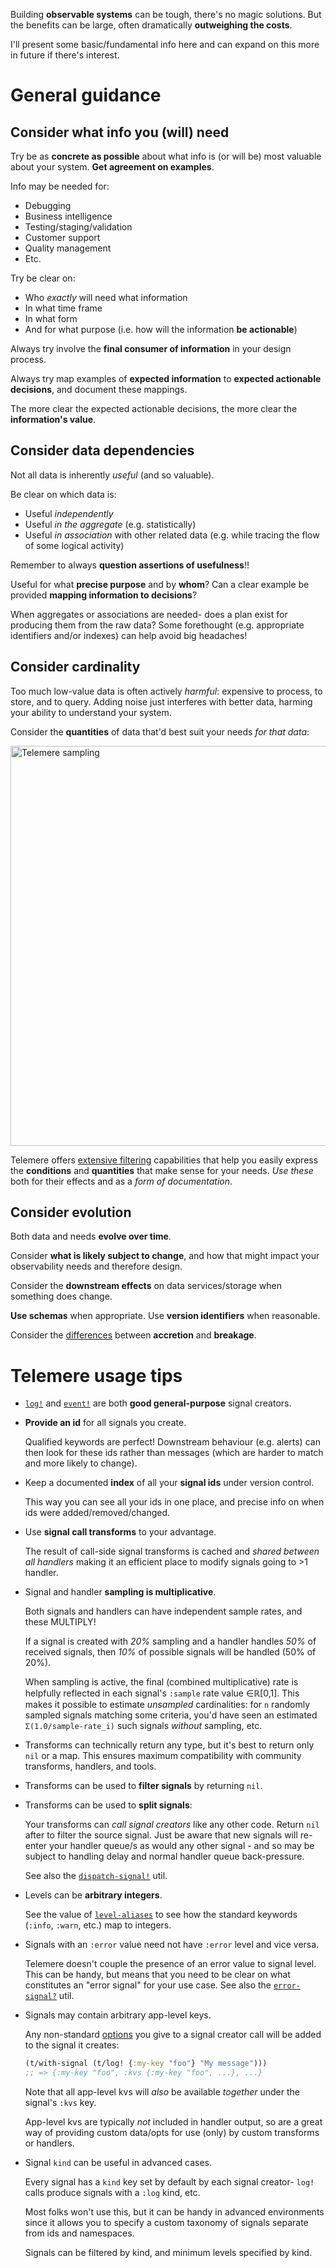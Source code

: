 Building **observable systems** can be tough, there's no magic solutions. But the benefits can be large, often dramatically **outweighing the costs**.

I'll present some basic/fundamental info here and can expand on this more in future if there's interest.

# General guidance

## Consider what info you (will) need

Try be as **concrete as possible** about what info is (or will be) most valuable about your system. **Get agreement on examples**.

Info may be needed for:

- Debugging
- Business intelligence
- Testing/staging/validation
- Customer support
- Quality management
- Etc.

Try be clear on:

- Who *exactly* will need what information
- In what time frame
- In what form
- And for what purpose (i.e. how will the information **be actionable**)

Always try involve the **final consumer of information** in your design process.

Always try map examples of **expected information** to **expected actionable decisions**, and document these mappings.

The more clear the expected actionable decisions, the more clear the **information's value**.

## Consider data dependencies

Not all data is inherently *useful* (and so valuable).

Be clear on which data is:

- Useful *independently*
- Useful *in the aggregate* (e.g. statistically)
- Useful *in association* with other related data (e.g. while tracing the flow of some logical activity)

Remember to always **question assertions of usefulness**!!

Useful for what **precise purpose** and by **whom**? Can a clear example be provided **mapping information to decisions**?

When aggregates or associations are needed- does a plan exist for producing them from the raw data? Some forethought (e.g. appropriate identifiers and/or indexes) can help avoid big headaches!

## Consider cardinality

Too much low-value data is often actively *harmful*: expensive to process, to store, and to query. Adding noise just interferes with better data, harming your ability to understand your system.

Consider the **quantities** of data that'd best suit your needs *for that data*:

<img src="https://raw.githubusercontent.com/taoensso/telemere/master/imgs/signal-sampling.svg" alt="Telemere sampling" width="640"/>

Telemere offers [extensive filtering](https://cljdoc.org/d/com.taoensso/telemere/CURRENT/api/taoensso.telemere#help:filters) capabilities that help you easily express the **conditions** and **quantities** that make sense for your needs. *Use these* both for their effects and as a *form of documentation*.

## Consider evolution

Both data and needs **evolve over time**.

Consider **what is likely subject to change**, and how that might impact your observability needs and therefore design.

Consider the **downstream effects** on data services/storage when something does change.

**Use schemas** when appropriate. Use **version identifiers** when reasonable.

Consider the [differences](https://www.youtube.com/watch?v=oyLBGkS5ICk) between **accretion** and **breakage**.

# Telemere usage tips

- [`log!`](https://cljdoc.org/d/com.taoensso/telemere/CURRENT/api/taoensso.telemere#log!) and [`event!`](https://cljdoc.org/d/com.taoensso/telemere/CURRENT/api/taoensso.telemere#event!) are both **good general-purpose** signal creators.
  
- **Provide an id** for all signals you create.
  
  Qualified keywords are perfect! Downstream behaviour (e.g. alerts) can then look for these ids rather than messages (which are harder to match and more likely to change).
  
- Keep a documented **index** of all your **signal ids** under version control.
  
  This way you can see all your ids in one place, and precise info on when ids were added/removed/changed.
  
- Use **signal call transforms** to your advantage.
  
  The result of call-side signal transforms is cached and *shared between all handlers* making it an efficient place to modify signals going to >1 handler.
  
- Signal and handler **sampling is multiplicative**.
  
  Both signals and handlers can have independent sample rates, and these MULTIPLY!
  
  If a signal is created with *20%* sampling and a handler handles *50%* of received signals, then *10%* of possible signals will be handled (50% of 20%).
  
  When sampling is active, the final (combined multiplicative) rate is helpfully reflected in each signal's `:sample` rate value ∈ℝ[0,1]. This makes it possible to estimate _unsampled_ cardinalities: for `n` randomly sampled signals matching some criteria, you'd have seen an estimated `Σ(1.0/sample-rate_i)` such signals _without_ sampling, etc.
  
- Transforms can technically return any type, but it's best to return only `nil` or a map. This ensures maximum compatibility with community transforms, handlers, and tools.
  
- Transforms can be used to **filter signals** by returning `nil`.
- Transforms can be used to **split signals**:
  
  Your transforms can *call signal creators* like any other code. Return `nil` after to filter the source signal. Just be aware that new signals will re-enter your handler queue/s as would any other signal - and so may be subject to handling delay and normal handler queue back-pressure.
  
  See also the [`dispatch-signal!`](https://cljdoc.org/d/com.taoensso/telemere/CURRENT/api/taoensso.telemere#dispatch-signal!) util.
  
- Levels can be **arbitrary integers**.
  
  See the value of [`level-aliases`](https://cljdoc.org/d/com.taoensso/telemere/CURRENT/api/taoensso.telemere#level-aliases) to see how the standard keywords (`:info`, `:warn`, etc.) map to integers.
  
- Signals with an `:error` value need not have `:error` level and vice versa.
  
  Telemere doesn't couple the presence of an error value to signal level. This can be handy, but means that you need to be clear on what constitutes an "error signal" for your use case. See also the [`error-signal?`](https://cljdoc.org/d/com.taoensso/telemere/CURRENT/api/taoensso.telemere#error-signal) util.
  
- Signals may contain arbitrary app-level keys.
  
  Any non-standard [options](https://cljdoc.org/d/com.taoensso/telemere/CURRENT/api/taoensso.telemere#help:signal-options) you give to a signal creator call will be added to the signal it creates:
  
  ```clojure
  (t/with-signal (t/log! {:my-key "foo"} "My message")))
  ;; => {:my-key "foo", :kvs {:my-key "foo", ...}, ...}
  ```
  
  Note that all app-level kvs will *also* be available *together* under the signal's `:kvs` key.
  
  App-level kvs are typically *not* included in handler output, so are a great way of providing custom data/opts for use (only) by custom transforms or handlers.
  
- Signal `kind` can be useful in advanced cases.
  
  Every signal has a `kind` key set by default by each signal creator- `log!` calls produce signals with a `:log` kind, etc.
  
  Most folks won't use this, but it can be handy in advanced environments since it allows you to specify a custom taxonomy of signals separate from ids and namespaces.
  
  Signals can be filtered by kind, and minimum levels specified by kind.
